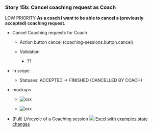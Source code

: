 ### Story 15b: Cancel coaching request as Coach
LOW PRIORITY
**As a coach I want to be able to cancel a (previously accepted) coaching request.**

-  Cancel Coaching requests for Coach
    - Action button cancel (coaching-sessions.button.cancel)
   
    - Validation
        - ??
          
- in scope
    - Statuses: ACCEPTED -> FINISHED (CANCELLED BY COACH)
    
- mockups
    - ![xxx](../img/xxx.png)
              
    - ![xxx](../img/xxx.png)
 
- (Full) Lifecycle of a Coaching session
[![](https://mermaid.ink/img/eyJjb2RlIjoic3RhdGVEaWFncmFtXG5cblx0WypdIC0tPiBSRVFVRVNURUQ6IHJlcXVlc3Qgc2Vzc2lvblxuXHRSRVFVRVNURUQgLS0-IFsqXSA6IEF1dG9tYXRpY2FsbHkgY2xvc2VkXG4gICAgUkVRVUVTVEVEIC0tPiBbKl0gOiBDYW5jZWxsZWQgYnkgQ29hY2hlZVxuICAgIFJFUVVFU1RFRCAtLT4gQUNDRVBURUQ6IEFjY2VwdFxuICAgIEFDQ0VQVEVEIC0tPiBET05FX1dBSVRJTkdfRkVFREJBQ0s6IChhdXRvbWF0aWMpXG4gICAgUkVRVUVTVEVEIC0tPiBbKl0gOiBEZWNsaW5lXG4gICAgRE9ORV9XQUlUSU5HX0ZFRURCQUNLIC0tPiBbKl06IEZlZWRiYWNrIHByb3ZpZGVkXG4gICAgQUNDRVBURUQgLS0-IFsqXTogQ2FuY2VsbGVkIGJ5IENvYWNoXG4gICAgQUNDRVBURUQgLS0-IFsqXTogQ2FuY2VsbGVkIGJ5IENvYWNoZWVcblx0XHRcdFx0XHQiLCJtZXJtYWlkIjp7InRoZW1lIjoiZGVmYXVsdCJ9LCJ1cGRhdGVFZGl0b3IiOmZhbHNlfQ)](https://mermaid-js.github.io/mermaid-live-editor/#/edit/eyJjb2RlIjoic3RhdGVEaWFncmFtXG5cblx0WypdIC0tPiBSRVFVRVNURUQ6IHJlcXVlc3Qgc2Vzc2lvblxuXHRSRVFVRVNURUQgLS0-IFsqXSA6IEF1dG9tYXRpY2FsbHkgY2xvc2VkXG4gICAgUkVRVUVTVEVEIC0tPiBbKl0gOiBDYW5jZWxsZWQgYnkgQ29hY2hlZVxuICAgIFJFUVVFU1RFRCAtLT4gQUNDRVBURUQ6IEFjY2VwdFxuICAgIEFDQ0VQVEVEIC0tPiBET05FX1dBSVRJTkdfRkVFREJBQ0s6IChhdXRvbWF0aWMpXG4gICAgUkVRVUVTVEVEIC0tPiBbKl0gOiBEZWNsaW5lXG4gICAgRE9ORV9XQUlUSU5HX0ZFRURCQUNLIC0tPiBbKl06IEZlZWRiYWNrIHByb3ZpZGVkXG4gICAgQUNDRVBURUQgLS0-IFsqXTogQ2FuY2VsbGVkIGJ5IENvYWNoXG4gICAgQUNDRVBURUQgLS0-IFsqXTogQ2FuY2VsbGVkIGJ5IENvYWNoZWVcblx0XHRcdFx0XHQiLCJtZXJtYWlkIjp7InRoZW1lIjoiZGVmYXVsdCJ9LCJ1cGRhdGVFZGl0b3IiOmZhbHNlfQ)
[Excel with examples state changes](youcoach-examples-state-changes.xlsx)  